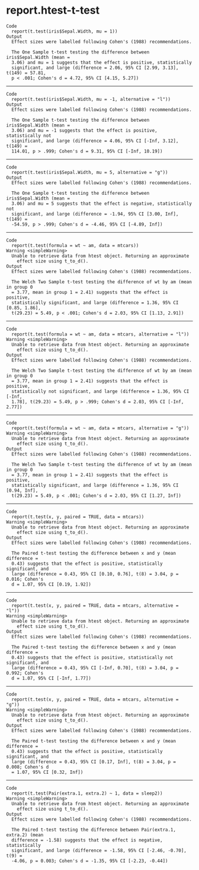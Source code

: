 # report.htest-t-test

    Code
      report(t.test(iris$Sepal.Width, mu = 1))
    Output
      Effect sizes were labelled following Cohen's (1988) recommendations.
      
      The One Sample t-test testing the difference between iris$Sepal.Width (mean =
      3.06) and mu = 1 suggests that the effect is positive, statistically
      significant, and large (difference = 2.06, 95% CI [2.99, 3.13], t(149) = 57.81,
      p < .001; Cohen's d = 4.72, 95% CI [4.15, 5.27])

---

    Code
      report(t.test(iris$Sepal.Width, mu = -1, alternative = "l"))
    Output
      Effect sizes were labelled following Cohen's (1988) recommendations.
      
      The One Sample t-test testing the difference between iris$Sepal.Width (mean =
      3.06) and mu = -1 suggests that the effect is positive, statistically not
      significant, and large (difference = 4.06, 95% CI [-Inf, 3.12], t(149) =
      114.01, p > .999; Cohen's d = 9.31, 95% CI [-Inf, 10.19])

---

    Code
      report(t.test(iris$Sepal.Width, mu = 5, alternative = "g"))
    Output
      Effect sizes were labelled following Cohen's (1988) recommendations.
      
      The One Sample t-test testing the difference between iris$Sepal.Width (mean =
      3.06) and mu = 5 suggests that the effect is negative, statistically not
      significant, and large (difference = -1.94, 95% CI [3.00, Inf], t(149) =
      -54.59, p > .999; Cohen's d = -4.46, 95% CI [-4.89, Inf])

---

    Code
      report(t.test(formula = wt ~ am, data = mtcars))
    Warning <simpleWarning>
      Unable to retrieve data from htest object. Returning an approximate
        effect size using t_to_d().
    Output
      Effect sizes were labelled following Cohen's (1988) recommendations.
      
      The Welch Two Sample t-test testing the difference of wt by am (mean in group 0
      = 3.77, mean in group 1 = 2.41) suggests that the effect is positive,
      statistically significant, and large (difference = 1.36, 95% CI [0.85, 1.86],
      t(29.23) = 5.49, p < .001; Cohen's d = 2.03, 95% CI [1.13, 2.91])

---

    Code
      report(t.test(formula = wt ~ am, data = mtcars, alternative = "l"))
    Warning <simpleWarning>
      Unable to retrieve data from htest object. Returning an approximate
        effect size using t_to_d().
    Output
      Effect sizes were labelled following Cohen's (1988) recommendations.
      
      The Welch Two Sample t-test testing the difference of wt by am (mean in group 0
      = 3.77, mean in group 1 = 2.41) suggests that the effect is positive,
      statistically not significant, and large (difference = 1.36, 95% CI [-Inf,
      1.78], t(29.23) = 5.49, p > .999; Cohen's d = 2.03, 95% CI [-Inf, 2.77])

---

    Code
      report(t.test(formula = wt ~ am, data = mtcars, alternative = "g"))
    Warning <simpleWarning>
      Unable to retrieve data from htest object. Returning an approximate
        effect size using t_to_d().
    Output
      Effect sizes were labelled following Cohen's (1988) recommendations.
      
      The Welch Two Sample t-test testing the difference of wt by am (mean in group 0
      = 3.77, mean in group 1 = 2.41) suggests that the effect is positive,
      statistically significant, and large (difference = 1.36, 95% CI [0.94, Inf],
      t(29.23) = 5.49, p < .001; Cohen's d = 2.03, 95% CI [1.27, Inf])

---

    Code
      report(t.test(x, y, paired = TRUE, data = mtcars))
    Warning <simpleWarning>
      Unable to retrieve data from htest object. Returning an approximate
        effect size using t_to_d().
    Output
      Effect sizes were labelled following Cohen's (1988) recommendations.
      
      The Paired t-test testing the difference between x and y (mean difference =
      0.43) suggests that the effect is positive, statistically significant, and
      large (difference = 0.43, 95% CI [0.10, 0.76], t(8) = 3.04, p = 0.016; Cohen's
      d = 1.07, 95% CI [0.19, 1.92])

---

    Code
      report(t.test(x, y, paired = TRUE, data = mtcars, alternative = "l"))
    Warning <simpleWarning>
      Unable to retrieve data from htest object. Returning an approximate
        effect size using t_to_d().
    Output
      Effect sizes were labelled following Cohen's (1988) recommendations.
      
      The Paired t-test testing the difference between x and y (mean difference =
      0.43) suggests that the effect is positive, statistically not significant, and
      large (difference = 0.43, 95% CI [-Inf, 0.70], t(8) = 3.04, p = 0.992; Cohen's
      d = 1.07, 95% CI [-Inf, 1.77])

---

    Code
      report(t.test(x, y, paired = TRUE, data = mtcars, alternative = "g"))
    Warning <simpleWarning>
      Unable to retrieve data from htest object. Returning an approximate
        effect size using t_to_d().
    Output
      Effect sizes were labelled following Cohen's (1988) recommendations.
      
      The Paired t-test testing the difference between x and y (mean difference =
      0.43) suggests that the effect is positive, statistically significant, and
      large (difference = 0.43, 95% CI [0.17, Inf], t(8) = 3.04, p = 0.008; Cohen's d
      = 1.07, 95% CI [0.32, Inf])

---

    Code
      report(t.test(Pair(extra.1, extra.2) ~ 1, data = sleep2))
    Warning <simpleWarning>
      Unable to retrieve data from htest object. Returning an approximate
        effect size using t_to_d().
    Output
      Effect sizes were labelled following Cohen's (1988) recommendations.
      
      The Paired t-test testing the difference between Pair(extra.1, extra.2) (mean
      difference = -1.58) suggests that the effect is negative, statistically
      significant, and large (difference = -1.58, 95% CI [-2.46, -0.70], t(9) =
      -4.06, p = 0.003; Cohen's d = -1.35, 95% CI [-2.23, -0.44])

